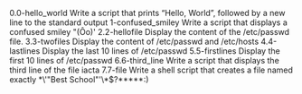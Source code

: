 0.0-hello_world
Write a script that prints “Hello, World”, followed by a new line to the standard output
1-confused_smiley
Write a script that displays a confused smiley "(Ôo)'
2.2-hellofile
Display the content of the /etc/passwd file.
3.3-twofiles
Display the content of /etc/passwd and /etc/hosts
4.4-lastlines
Display the last 10 lines of /etc/passwd
5.5-firstlines
Display the first 10 lines of /etc/passwd
6.6-third_line
Write a script that displays the third line of the file iacta 
7.7-file 
Write a shell script that creates a file named exactly \*\\'"Best School"\'\\*$\?\*\*\*\*\*:)
